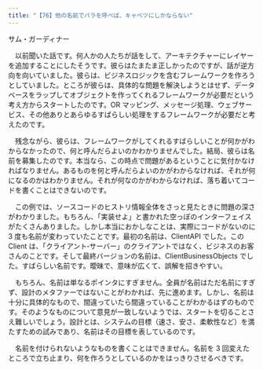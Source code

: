 ```yaml
---
title: "【76】他の名前でバラを呼べば、キャベツにしかならない"
---
```



サム・ガーディナー


　以前聞いた話です。何人かの人たちが話をして、アーキテクチャーにレイヤーを追加することにしたそうです。彼らはたまたま正しかったのですが、話が逆方向を向いていました。彼らは、ビジネスロジックを含むフレームワークを作ろうとしていました。ところが彼らは、具体的な問題を解決しようとはせず、データベースをラップしてオブジェクトを作ってくれるフレームワークが必要だという考え方からスタートしたのです。OR マッピング、メッセージ処理、ウェブサービス、その他ありとあらゆるすばらしい処理をするフレームワークが必要だと考えたのです。

　残念ながら、彼らは、フレームワークがしてくれるすばらしいことが何かがわからなかったので、何と呼んだらよいのかわかりませんでした。結局、彼らは名前を募集したのです。本当なら、この時点で問題があるということに気付かなければなりません。あるものを何と呼んだらよいのかがわからなければ、それが何になるのかはわかりません。それが何なのかがわからなければ、落ち着いてコードを書くことはできないのです。

　この例では、ソースコードのヒストリ情報全体をさっと見たときに問題の深さがわかりました。もちろん、「実装せよ」と書かれた空っぽのインターフェイスがたくさんありました。しかし本当におかしなことは、実際にコードがないのに 3 度も名前が変わっていたことです。最初の名前は、ClientAPI でした。この Client は、「クライアント‐サーバー」のクライアントではなく、ビジネスのお客さんのことです。そして最終バージョンの名前は、ClientBusinessObjects でした。すばらしい名前です。曖昧で、意味が広くて、誤解を招きやすい。

　もちろん、名前は単なるポインタにすぎません。全員が名前はただ名前にすぎず、設計のメタファーではないことがわかれば、先に進めます。しかし、名前は十分に具体的なもので、間違っていたら間違っていることがわかるはずのものです。そのようなものについて意見が一致しないようでは、スタートを切ることさえ難しいでしょう。設計とは、システムの目標（速さ、安さ、柔軟性など）を満たすための試みであり、名前はその目標を表しているのです。

　名前を付けられないようなものを書くことはできません。名前を 3 回変えたところで立ち止まり、何を作ろうとしているのかをはっきりさせるべきです。

